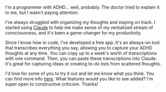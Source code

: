 I'm a programmer with ADHD... well, probably. The doctor tried to explain it to me, but I wasn't paying attention.

I've always struggled with organizing my thoughts and staying on track. I started using [Claude](https://claude.ai) to help me make sense of my verbalized stream of consciousness, and it's been a game-changer for my productivity.

Since I know how to code, I've developed a free app. It's an always-on tool that transcribes everything you say, allowing you to capture your ADHD thoughts at any time. You can copy up to a week's worth of transcriptions with one command. Then, you can paste these transcriptions into Claude. It's great for capturing ideas or creating to-do lists from scattered thoughts.

I'd love for some of you to try it out and let me know what you think. You can find more info [here](https://github.com/8ta4/say). What features would you like to see added? I'm super open to constructive criticism. Thanks!
